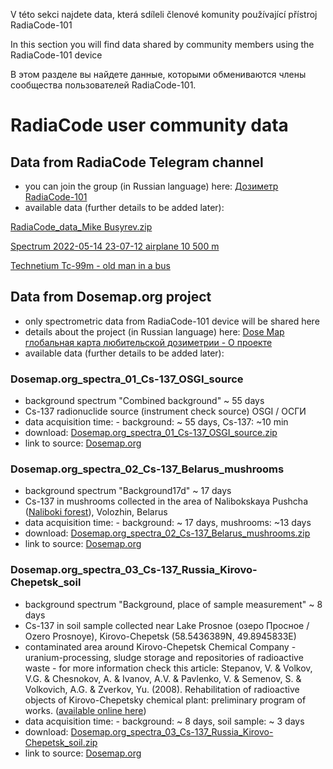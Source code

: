 V této sekci najdete data, která sdíleli členové komunity používající přístroj RadiaCode-101

In this section you will find data shared by community members using the RadiaCode-101 device

В этом разделе вы найдете данные, которыми обмениваются члены сообщества пользователей RadiaCode-101.

# RadiaCode user community data

## Data from RadiaCode Telegram channel 

- you can join the group (in Russian language) here: [Дозиметр RadiaCode-101](https://t.me/radiacode101)
- available data (further details to be added later):

[RadiaCode_data_Mike Busyrev.zip](https://github.com/juhele/opengeodata/blob/master/amateur_spectrometry/Community_data/RadiaCode_data_Mike%20Busyrev.zip)

[Spectrum 2022-05-14 23-07-12 airplane 10 500 m](https://github.com/juhele/opengeodata/blob/master/amateur_spectrometry/Community_data/Spectrum_2022-05-14_23-07-12_airplane_10500m.xml)

[Technetium Tc-99m - old man in a bus](https://github.com/juhele/opengeodata/blob/master/amateur_spectrometry/Community_data/Tc-99m_old_man_in_a_bus.xml)

## Data from Dosemap.org project

- only spectrometric data from RadiaCode-101 device will be shared here
- details about the project (in Russian language) here: [Dose Map глобальная карта любительской дозиметрии - О проекте](https://dosemap.org/info/)
- available data (further details to be added later):

### Dosemap.org_spectra_01_Cs-137_OSGI_source

- background spectrum "Combined background" ~ 55 days
- Cs-137 radionuclide source (instrument check source) OSGI / ОСГИ
- data acquisition time: - background: ~ 55 days, Cs-137: ~10 min
- download: [Dosemap.org_spectra_01_Cs-137_OSGI_source.zip](https://github.com/juhele/opengeodata/blob/master/amateur_spectrometry/Community_data/Dosemap.org_spectra_01_Cs-137_OSGI_source.zip)
- link to source: [Dosemap.org](https://dosemap.org/info/cs137-osgi/)


### Dosemap.org_spectra_02_Cs-137_Belarus_mushrooms

- background spectrum "Background17d" ~ 17 days
- Cs-137 in mushrooms collected in the area of Nalibokskaya Pushcha ([Naliboki forest](https://en.wikipedia.org/wiki/Naliboki_forest)), Volozhin, Belarus
- data acquisition time: - background: ~ 17 days, mushrooms: ~13 days
- download: [Dosemap.org_spectra_02_Cs-137_Belarus_mushrooms.zip](https://github.com/juhele/opengeodata/blob/master/amateur_spectrometry/Community_data/Dosemap.org_spectra_02_Cs-137_Belarus_mushrooms.zip)
- link to source: [Dosemap.org](https://dosemap.org/info/cs137-nalibokskaya-pushcha/)


### Dosemap.org_spectra_03_Cs-137_Russia_Kirovo-Chepetsk_soil

- background spectrum "Background, place of sample measurement" ~ 8 days
- Cs-137 in soil sample collected near Lake Prosnoe (озеро Просное / Ozero Prosnoye), Kirovo-Chepetsk (58.5436389N, 49.8945833E)
- contaminated area around Kirovo-Chepetsk Chemical Company - uranium-processing, sludge storage and repositories of radioactive waste - for more information check this article:
Stepanov, V. & Volkov, V.G. & Chesnokov, A. & Ivanov, A.V. & Pavlenko, V. & Semenov, S. & Volkovich, A.G. & Zverkov, Yu. (2008). Rehabilitation of radioactive objects of Kirovo-Chepetsky chemical plant: preliminary program of works. ([available online here](https://www.researchgate.net/publication/268391735_Rehabilitation_of_radioactive_objects_of_Kirovo-Chepetsky_chemical_plant_preliminary_program_of_works))
- data acquisition time: - background: ~ 8 days, soil sample: ~ 3 days
- download: [Dosemap.org_spectra_03_Cs-137_Russia_Kirovo-Chepetsk_soil.zip](https://github.com/juhele/opengeodata/blob/master/amateur_spectrometry/Community_data/Dosemap.org_spectra_03_Cs-137_Russia_Kirovo-Chepetsk_soil.zip)
- link to source: [Dosemap.org](https://dosemap.org/info/cs137-ground-chepetsk/)
